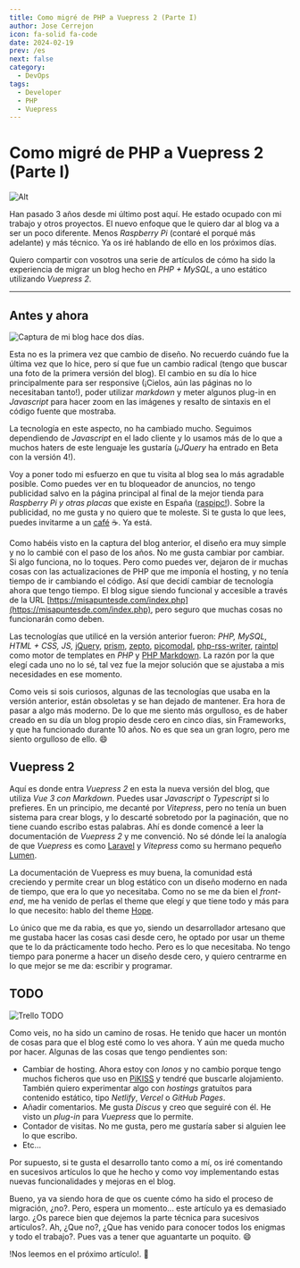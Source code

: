 ```yaml
---
title: Como migré de PHP a Vuepress 2 (Parte I)
author: Jose Cerrejon
icon: fa-solid fa-code
date: 2024-02-19
prev: /es
next: false
category:
  - DevOps
tags:
  - Developer
  - PHP
  - Vuepress
---
```


# Como migré de PHP a Vuepress 2 (Parte I)

![Alt](/images/2024/02/php_vue.jpg "Este es el único uso de IA que vas a ver en este artículo. Generado por DALL-E de OpenAI y modificado posteriormente.")

Han pasado 3 años desde mi último post aquí. He estado ocupado con mi trabajo y otros proyectos. El nuevo enfoque que le quiero dar al blog va a ser un poco diferente. Menos _Raspberry Pi_ (contaré el porqué más adelante) y más técnico. Ya os iré hablando de ello en los próximos días.

Quiero compartir con vosotros una serie de artículos de cómo ha sido la experiencia de migrar un blog hecho en _PHP + MySQL_, a uno estático utilizando _Vuepress 2_.

- - -
## Antes y ahora

![Captura de mi blog hace dos días.](/images/misapuntesde_v1.5.png "Captura de mi blog hace dos días.")

Esta no es la primera vez que cambio de diseño. No recuerdo cuándo fue la última vez que lo hice, pero sí que fue un cambio radical (tengo que buscar una foto de la primera versión del blog). El cambio en su día lo hice principalmente para ser responsive (¡Cielos, aún las páginas no lo necesitaban tanto!), poder utilizar *markdown* y meter algunos plug-in en _Javascript_ para hacer zoom en las imágenes y resalto de sintaxis en el código fuente que mostraba.

La tecnología en este aspecto, no ha cambiado mucho. Seguimos dependiendo de _Javascript_ en el lado cliente y lo usamos más de lo que a muchos haters de este lenguaje les gustaría (_¡JQuery_ ha entrado en Beta con la versión 4!).

Voy a poner todo mi esfuerzo en que tu visita al blog sea lo más agradable posible. Como puedes ver en tu bloqueador de anuncios, no tengo publicidad salvo en la página principal al final de la mejor tienda para _Raspberry Pi y otras placas_ que existe en España ([raspipc!](https://raspipc.es)). Sobre la publicidad, no me gusta y no quiero que te moleste. Si te gusta lo que lees, puedes invitarme a un [café](https://ko-fi.com/cerrejon) :coffee:. Ya está.

Como habéis visto en la captura del blog anterior, el diseño era muy simple y no lo cambié con el paso de los años. No me gusta cambiar por cambiar. Si algo funciona, no lo toques. Pero como puedes ver, dejaron de ir muchas cosas con las actualizaciones de PHP que me imponía el hosting, y no tenía tiempo de ir cambiando el código. Así que decidí cambiar de tecnología ahora que tengo tiempo. El blog sigue siendo funcional y accesible a través de la URL [https://misapuntesde.com/index.php](https://misapuntesde.com/index.php), pero seguro que muchas cosas no funcionarán como deben.

Las tecnologías que utilicé en la versión anterior fueron: _PHP, MySQL, HTML + CSS, JS,_ [jQuery](https://jquery.com), [prism](https://prismjs.com), [zepto](https://zeptojs.com), [picomodal](https://github.com/Nycto/PicoModal), [php-rss-writer](https://github.com/suin/php-rss-writer), [raintpl](https://github.com/feulf/raintpl3) como motor de templates en _PHP_ y [PHP Markdown](https://michelf.ca/projects/php-markdown/). La razón por la que elegí cada uno no lo sé, tal vez fue la mejor solución que se ajustaba a mis necesidades en ese momento.

Como veis si sois curiosos, algunas de las tecnologías que usaba en la versión anterior, están obsoletas y se han dejado de mantener. Era hora de pasar a algo más moderno. De lo que me siento más orgulloso, es de haber creado en su día un blog propio desde cero en cinco días, sin Frameworks, y que ha funcionado durante 10 años. No es que sea un gran logro, pero me siento orgulloso de ello. :smile:

## Vuepress 2

Aquí es donde entra _Vuepress 2_ en esta la nueva versión del blog, que utiliza _Vue 3 con Markdown_. Puedes usar _Javascript_ o _Typescript_ si lo prefieres. En un principio, me decanté por _Vitepress_, pero no tenía un buen sistema para crear blogs, y lo descarté sobretodo por la paginación, que no tiene cuando escribo estas palabras. Ahí es donde comencé a leer la documentación de _Vuepress 2_ y me convenció. No sé dónde leí la analogía de que _Vuepress_ es como [Laravel](https://laravel.com) y _Vitepress_ como su hermano pequeño [Lumen](https://lumen.laravel.com).

La documentación de Vuepress es muy buena, la comunidad está creciendo y permite crear un blog estático con un diseño moderno en nada de tiempo, que era lo que yo necesitaba. Como no se me da bien el _front-end_, me ha venido de perlas el theme que elegí y que tiene todo y más para lo que necesito: hablo del theme [Hope](https://theme-hope.vuejs.press).

Lo único que me da rabia, es que yo, siendo un desarrollador artesano que me gustaba hacer las cosas casi desde cero, he optado por usar un theme que te lo da prácticamente todo hecho. Pero es lo que necesitaba. No tengo tiempo para ponerme a hacer un diseño desde cero, y quiero centrarme en lo que mejor se me da: escribir y programar.

## TODO

![Trello TODO](/images/2024/02/todo-trello.png "Adoro Trello. ¿Tú no?")

Como veis, no ha sido un camino de rosas. He tenido que hacer un montón de cosas para que el blog esté como lo ves ahora. Y aún me queda mucho por hacer. Algunas de las cosas que tengo pendientes son:

- Cambiar de hosting. Ahora estoy con _Ionos_ y no cambio porque tengo muchos ficheros que uso en [PiKISS](https://github.com/jmcerrejon/PiKISS/) y tendré que buscarle alojamiento. También quiero experimentar algo con _hostings_ gratuítos para contenido estático, tipo _Netlify_, _Vercel_ o _GitHub Pages_.
- Añadir comentarios. Me gusta _Discus_ y creo que seguiré con él. He visto un _plug-in_ para _Vuepress_ que lo permite.
- Contador de visitas. No me gusta, pero me gustaría saber si alguien lee lo que escribo.
- Etc...

Por supuesto, si te gusta el desarrollo tanto como a mí, os iré comentando en sucesivos artículos lo que he hecho y como voy implementando estas nuevas funcionalidades y mejoras en el blog.

Bueno, ya va siendo hora de que os cuente cómo ha sido el proceso de migración, ¿no?. Pero, espera un momento... este artículo ya es demasiado largo. ¿Os parece bien que dejemos la parte técnica para sucesivos artículos?. Ah, ¿Que no?, ¿Que has venido para conocer todos los enigmas y todo el trabajo?. Pues vas a tener que aguantarte un poquito. :smile:

!Nos leemos en el próximo artículo!. :rocket: